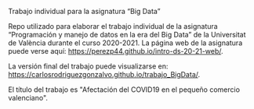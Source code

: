 Trabajo individual para la asignatura “Big Data”

Repo utilizado para elaborar el trabajo individual de la asignatura “Programación y manejo de datos en la era del Big Data” de la Universitat de València durante el curso 2020-2021. La página web de la asignatura puede verse aquí: https://perezp44.github.io/intro-ds-20-21-web/.

La versión final del trabajo puede visualizarse en: https://carlosrodriguezgonzalvo.github.io/trabajo_BigData/.

El título del trabajo es "Afectación del COVID19 en el pequeño comercio valenciano".

